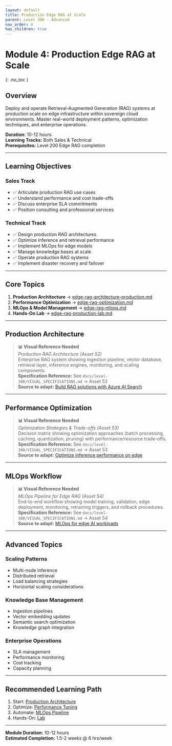 ```yaml
---
layout: default
title: Production Edge RAG at Scale
parent: Level 300 - Advanced
nav_order: 4
has_children: true
---
```


# Module 4: Production Edge RAG at Scale
{: .no_toc }

## Overview

Deploy and operate Retrieval-Augmented Generation (RAG) systems at production scale on edge infrastructure within sovereign cloud environments. Master real-world deployment patterns, optimization techniques, and enterprise operations.

**Duration:** 10-12 hours  
**Learning Tracks:** Both Sales & Technical  
**Prerequisites:** Level 200 Edge RAG completion

---

## Learning Objectives

### Sales Track
- ✅ Articulate production RAG use cases
- ✅ Understand performance and cost trade-offs
- ✅ Discuss enterprise SLA commitments
- ✅ Position consulting and professional services

### Technical Track
- ✅ Design production RAG architectures
- ✅ Optimize inference and retrieval performance
- ✅ Implement MLOps for edge models
- ✅ Manage knowledge bases at scale
- ✅ Operate production RAG systems
- ✅ Implement disaster recovery and failover

---

## Core Topics

1. **Production Architecture** → [edge-rag-architecture-production.md](edge-rag-architecture-production)
2. **Performance Optimization** → [edge-rag-optimization.md](edge-rag-optimization)
3. **MLOps & Model Management** → [edge-rag-mlops.md](edge-rag-mlops)
4. **Hands-On Lab** → [edge-rag-production-lab.md](edge-rag-production-lab)

---

## Production Architecture

> **📊 Visual Reference Needed**  
> *Production RAG Architecture (Asset 52)*  
> Enterprise RAG system showing ingestion pipeline, vector database, retrieval layer, inference engines, monitoring, and scaling components.  
> **Specification Reference:** See `docs/level-300/VISUAL_SPECIFICATIONS.md` → Asset 52  
> **Source to adapt:** [Build RAG solutions with Azure AI Search](https://learn.microsoft.com/en-us/azure/search/retrieval-augmented-generation-overview)

---

## Performance Optimization

> **📊 Visual Reference Needed**  
> *Optimization Strategies & Trade-offs (Asset 53)*  
> Decision matrix showing optimization approaches (batch processing, caching, quantization, pruning) with performance/resource trade-offs.  
> **Specification Reference:** See `docs/level-300/VISUAL_SPECIFICATIONS.md` → Asset 53  
> **Source to adapt:** [Optimize inference performance on edge](https://learn.microsoft.com/en-us/azure/azure-local/manage/azure-benefits?view=azloc-2509)

---

## MLOps Workflow

> **📊 Visual Reference Needed**  
> *MLOps Pipeline for Edge RAG (Asset 54)*  
> End-to-end workflow showing model training, validation, edge deployment, monitoring, retraining triggers, and rollback procedures.  
> **Specification Reference:** See `docs/level-300/VISUAL_SPECIFICATIONS.md` → Asset 54  
> **Source to adapt:** [MLOps for edge AI workloads](https://learn.microsoft.com/en-us/azure/machine-learning/concept-model-management-and-deployment)

---

## Advanced Topics

### Scaling Patterns
- Multi-node inference
- Distributed retrieval
- Load balancing strategies
- Horizontal scaling considerations

### Knowledge Base Management
- Ingestion pipelines
- Vector embedding updates
- Semantic search optimization
- Knowledge graph integration

### Enterprise Operations
- SLA management
- Performance monitoring
- Cost tracking
- Capacity planning

---

## Recommended Learning Path

1. Start: [Production Architecture](edge-rag-architecture-production)
2. Optimize: [Performance Tuning](edge-rag-optimization)
3. Automate: [MLOps Pipeline](edge-rag-mlops)
4. Hands-On: [Lab](edge-rag-production-lab)

---

**Module Duration:** 10-12 hours  
**Estimated Completion:** 1.5-2 weeks @ 6 hrs/week
